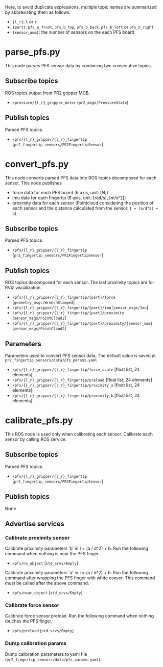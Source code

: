 Here, to avoid duplicate expressions, multiple topic names are summarized by abbreviating them as follows:
  - `{l_r}`: `l` or `r`
  - `{part}`: `pfs_a_front`, `pfs_b_top`, `pfs_b_back`, `pfs_b_left` or `pfs_b_right`
  - `{sensor_num}`: the number of sensors on the each PFS board

# parse_pfs.py

  This node parses PFS sensor data by combining two consecutive topics.

## Subscribe topics

  ROS topics output from PR2 gripper MCB.

  - `/pressure/{l_r}_gripper_motor` (`pr2_msgs/PressureState`)

## Publish topics

  Parsed PFS topics.

  - `/pfs/{l_r}_gripper/{l_r}_fingertip` [`pr2_fingertip_sensors/PR2FingertipSensor`]

# convert_pfs.py

  This node converts parsed PFS data into ROS topics decomposed for each sensor.
  This node publishes
  - force data for each PFS board (6 axis, unit: [N])
  - imu data for each fingertip (6 axis, unit: [rad/s], [m/s^2])
  - proximity data for each sensor (Pointcloud considering the position of each sensor and the distance calculated from the sensor. `I = (a/d^2) + b`)

## Subscribe topics

  Parsed PFS topics.

  - `/pfs/{l_r}_gripper/{l_r}_fingertip` [`pr2_fingertip_sensors/PR2FingertipSensor`]

## Publish topics

  ROS topics decomposed for each sensor.
  The last proximity topics are for RViz visualization.

  - `/pfs/{l_r}_gripper/{l_r}_fingertip/{part}/force` [`geometry_msgs/WrenchStamped`]
  - `/pfs/{l_r}_gripper/{l_r}_fingertip/{part}/imu` [`sensor_msgs/Imu`]
  - `/pfs/{l_r}_gripper/{l_r}_fingertip/{part}/proximity` [`sensor_msgs/PointCloud2`]
  - `/pfs/{l_r}_gripper/{l_r}_fingertip/{part}/proximity/{sensor_num}` [`sensor_msgs/PointCloud2`]

## Parameters

  Parameters used to convert PFS sensor data. The default value is saved at `pr2_fingertip_sensors/data/pfs_params.yaml`

  - `/pfs/{l_r}_gripper/{l_r}_fingertip/force_scale` [float list, 24 elements]
  - `/pfs/{l_r}_gripper/{l_r}_fingertip/preload` [float list, 24 elements]
  - `/pfs/{l_r}_gripper/{l_r}_fingertip/proximity_a` [float list, 24 elements]
  - `/pfs/{l_r}_gripper/{l_r}_fingertip/proximity_b` [float list, 24 elements]

# calibrate_pfs.py

  This ROS node is used only when calibrating each sensor. Calibrate each sensor by calling ROS service.

## Subscribe topics

  Parsed PFS topics.

  - `/pfs/{l_r}_gripper/{l_r}_fingertip` [`pr2_fingertip_sensors/PR2FingertipSensor`]

## Publish topics

None

## Advertise services

### Calibrate proximity sensor

  Calibrate proximity parameters 'b' in I = (a / d^2) + b. Run the following command when nothing is near the PFS finger.

  - `/pfs/no_object` [`std_srvs/Empty`]

  Calibrate proximity parameters 'a' in I = (a / d^2) + b. Run the following command after wrapping the PFS finger with white conver. This command must be called after the above command.

  - `/pfs/near_object` [`std_srvs/Empty`]

### Calibrate force sensor

  Calibrate force sensor preload. Run the following command when nothing touches the PFS finger.

  - `/pfs/preload` [`std_srvs/Empty`]

### Dump calibration params

  Dump calibration parameters to yaml file (`pr2_fingertip_sensors/data/pfs_params.yaml`).

